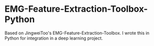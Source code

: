 # EMG-Feature-Extraction-Toolbox-Python
Based on JingweiToo's EMG-Feature-Extraction-Toolbox. I wrote this in Python for integration in a deep learning project.

